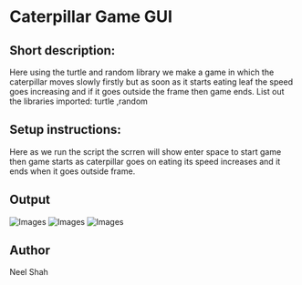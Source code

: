 # Caterpillar Game GUI

## Short description:
Here using the turtle and random library we make a game in which the caterpillar moves slowly firstly but as soon as it starts eating leaf the speed goes increasing and if it goes outside the frame then  game ends.
List out the libraries imported: turtle ,random

## Setup instructions:
Here as we run the script the scrren will show enter space to start game then game starts as caterpillar goes on eating its speed increases and it ends when it goes outside frame.

## Output
![Images](Images/output(caterpillar_starting))
![Images](Images/output(caterpillar_going))
![Images](Images/output(caterpillar_ending))

## Author
Neel Shah
